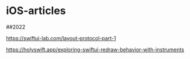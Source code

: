 # iOS-articles

##2022

https://swiftui-lab.com/layout-protocol-part-1

https://holyswift.app/exploring-swiftui-redraw-behavior-with-instruments
